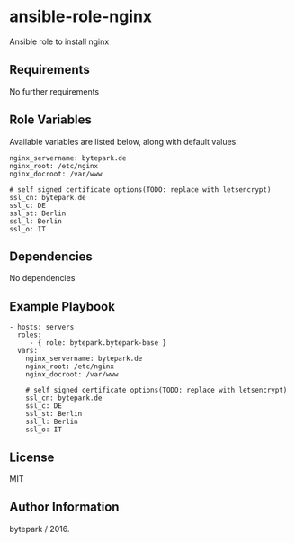 ansible-role-nginx
=========

Ansible role to install nginx

Requirements
------------

No further requirements

Role Variables
--------------

Available variables are listed below, along with default values:
	
	nginx_servername: bytepark.de
	nginx_root: /etc/nginx
	nginx_docroot: /var/www

	# self signed certificate options(TODO: replace with letsencrypt)
	ssl_cn: bytepark.de
	ssl_c: DE
	ssl_st: Berlin
	ssl_l: Berlin
	ssl_o: IT


Dependencies
------------

No dependencies

Example Playbook
----------------

    - hosts: servers
      roles:
         - { role: bytepark.bytepark-base }
      vars:
        nginx_servername: bytepark.de
		nginx_root: /etc/nginx
		nginx_docroot: /var/www

		# self signed certificate options(TODO: replace with letsencrypt)
		ssl_cn: bytepark.de
		ssl_c: DE
		ssl_st: Berlin
		ssl_l: Berlin
		ssl_o: IT

License
-------

MIT

Author Information
------------------

bytepark / 2016.